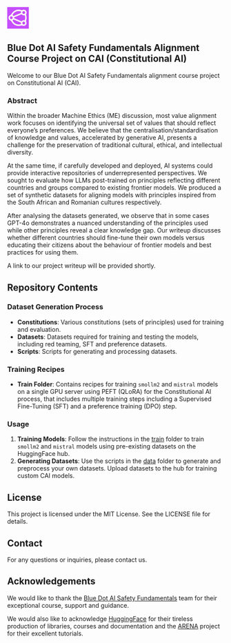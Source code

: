 <img src="assets/bluedotlogo.jpeg" alt="Blue Dot Alignment Course Logo" width="50"/> 

## Blue Dot AI Safety Fundamentals Alignment Course Project on CAI (Constitutional AI)

Welcome to our Blue Dot AI Safety Fundamentals alignment course project on Constitutional AI (CAI). 

### Abstract
Within the broader Machine Ethics (ME) discussion, most value alignment work focuses on identifying the universal set of values that should reflect everyone’s preferences. We believe that the centralisation/standardisation of knowledge and values, accelerated by generative AI, presents a challenge for the preservation of traditional cultural, ethical, and intellectual diversity. 

At the same time, if carefully developed and deployed, AI systems could provide interactive repositories of underrepresented perspectives. We sought to evaluate how LLMs post-trained on principles reflecting different countries and groups compared to existing frontier models. We produced a set of synthetic datasets for aligning models with principles inspired from the South African and Romanian cultures respectively. 

After analysing the datasets generated, we observe that in some cases GPT-4o demonstrates a nuanced understanding of the principles used while other principles reveal a clear knowledge gap. Our writeup discusses whether different countries should fine-tune their own models versus educating their citizens about the behaviour of frontier models and best practices for using them. 

A link to our project writeup will be provided shortly. 

## Repository Contents

### Dataset Generation Process
- **Constitutions**: Various constitutions (sets of principles) used for training and evaluation.
- **Datasets**: Datasets required for training and testing the models, including red teaming, SFT and preference datasets.
- **Scripts**: Scripts for generating and processing datasets.

### Training Recipes
- **Train Folder**: Contains recipes for training `smollm2` and `mistral` models on a single GPU server using PEFT (QLoRA) for the Constitutional AI process, that includes multiple training steps including a Supervised Fine-Tuning (SFT) and a preference training (DPO) step.


### Usage
1. **Training Models**: Follow the instructions in the [train](https://github.com/moodlep/cai/tree/main/train) folder to train `smollm2` and `mistral` models using pre-existing datasets on the HuggingFace hub. 
2. **Generating Datasets**: Use the scripts in the [data](https://github.com/moodlep/cai/tree/main/data) folder to generate and preprocess your own datasets. Upload datasets to the hub for training custom CAI models. 


## License
This project is licensed under the MIT License. See the LICENSE file for details.

## Contact
For any questions or inquiries, please contact us.

## Acknowledgements
We would like to thank the [Blue Dot AI Safety Fundamentals](https://aisafetyfundamentals.com/) team for their exceptional course, support and guidance.

We would also like to acknowledge [HuggingFace](https://huggingface.co/) for their tireless production of libraries, courses and documentation and the 
[ARENA](https://github.com/callummcdougall/ARENA_3.0) project for their excellent tutorials. 
